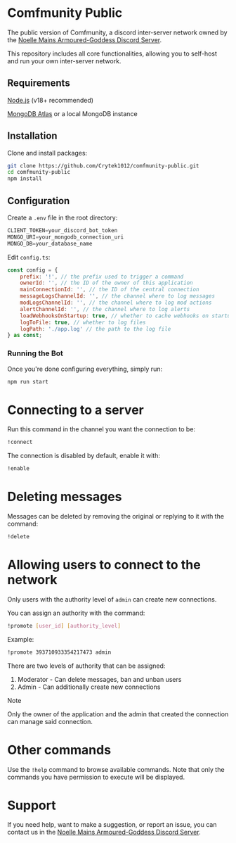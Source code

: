 # Comfmunity Public
The public version of Comfmunity, a discord inter-server network owned by the [Noelle Mains Armoured-Goddess Discord Server](https://discord.gg/noelle).

This repository includes all core functionalities, allowing you to self-host and run your own inter-server network.

## Requirements
[Node.js](https://nodejs.org/en) (v18+ recommended)

[MongoDB Atlas](https://www.mongodb.com/cloud/atlas/register) or a local MongoDB instance


## Installation
Clone and install packages:

```bash
git clone https://github.com/Crytek1012/comfmunity-public.git
cd comfmunity-public
npm install
```
## Configuration

Create a `.env` file in the root directory:
```javascript
CLIENT_TOKEN=your_discord_bot_token
MONGO_URI=your_mongodb_connection_uri
MONGO_DB=your_database_name
```


Edit `config.ts`:

```javascript
const config = {
    prefix: '!', // the prefix used to trigger a command
    ownerId: '', // the ID of the owner of this application
    mainConnectionId: '', // the ID of the central connection
    messageLogsChannelId: '', // the channel where to log messages
    modLogsChannelId: '', // the channel where to log mod actions
    alertChannelId: '', // the channel where to log alerts
    loadWebhooksOnStartup: true, // whether to cache webhooks on startup
    logToFile: true, // whether to log files
    logPath: './app.log' // the path to the log file
} as const;
```

### Running the Bot
Once you're done configuring everything, simply run:

```bash
npm run start
```

# Connecting to a server

Run this command in the channel you want the connection to be:
```bash
!connect
```
The connection is disabled by default, enable it with:
```bash
!enable
```

# Deleting messages
Messages can be deleted by removing the original or replying to it with the command:
```bash
!delete
```

# Allowing users to connect to the network
Only users with the authority level of `admin` can create new connections.

You can assign an authority with the command:
```bash
!promote [user_id] [authority_level]
```
Example:
```bash
!promote 393710933354217473 admin
```
There are two levels of authority that can be assigned:

1. Moderator - Can delete messages, ban and unban users
2. Admin - Can additionally create new connections

> [!NOTE]
> Only the owner of the application and the admin that created the connection can manage said connection.

# Other commands
Use the `!help` command to browse available commands. Note that only the commands you have permission to execute will be displayed.

# Support
If you need help, want to make a suggestion, or report an issue, you can contact us in the [Noelle Mains Armoured-Goddess Discord Server](https://discord.gg/noelle).